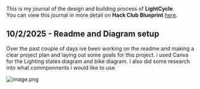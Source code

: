 <!--
  ===================    !!READ THIS NOTICE!!   ====================
  DO NOT edit this file manually. Your changes WILL BE OVERWRITTEN!
  This journal is auto generated and updated by Hack Club Blueprint.
  To edit this file, please edit your journal entries on Blueprint.
  ==================================================================
-->

This is my journal of the design and building process of **LightCycle**.  
You can view this journal in more detail on **Hack Club Blueprint** [here](https://blueprint.hackclub.com/projects/22).


## 10/2/2025 - Readme and Diagram setup  

Over the past couple of days ive been working on the readme and making a clear project plan and laying out some goals for this project. i used Canva for the Lighting states diagram and bike diagram. I also did some research into what commponnents i would like to use.

![image.png](https://blueprint.hackclub.com/user-attachments/blobs/redirect/eyJfcmFpbHMiOnsiZGF0YSI6MTMwLCJwdXIiOiJibG9iX2lkIn19--5bd132cfd50d6d559f14bbbcb7481b5aa3471390/image.png)
  

